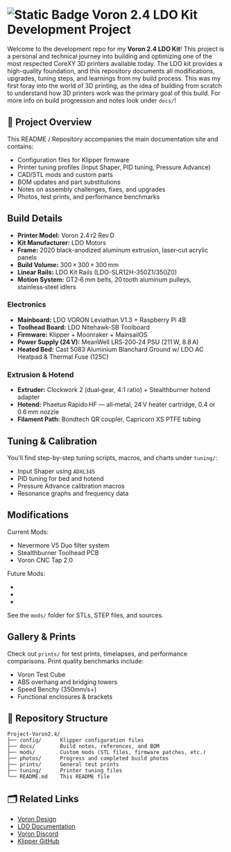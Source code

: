 # ![Static Badge](https://img.shields.io/badge/-white?style=flat-square&logo=vorondesign&logoColor=%23ED3023&logoSize=auto) Voron 2.4 LDO Kit Development Project

Welcome to the development repo for my **Voron 2.4 LDO Kit**! This project is a personal and technical journey into building and optimizing one of the most respected CoreXY 3D printers available today. The LDO kit provides a high-quality foundation, and this repository documents all modifications, upgrades, tuning steps, and learnings from my build process. This was my first foray into the world of 3D printing, as the idea of building from scratch to understand how 3D printers work was the primary goal of this build. For more info on build progression and notes look under `docs/`!

## 🔧 Project Overview

This README / Repository accompanies the main documentation site and contains:

- Configuration files for Klipper firmware
- Printer tuning profiles (Input Shaper, PID tuning, Pressure Advance)
- CAD/STL mods and custom parts
- BOM updates and part substitutions
- Notes on assembly challenges, fixes, and upgrades
- Photos, test prints, and performance benchmarks

## Build Details
- **Printer Model:** Voron 2.4 r2 Rev D  
- **Kit Manufacturer:** LDO Motors  
- **Frame:** 2020 black-anodized aluminum extrusion, laser‑cut acrylic panels  
- **Build Volume:** 300 × 300 × 300 mm  
- **Linear Rails:** LDO Kit Rails (LDO-SLR12H-350Z1/350Z0)
- **Motion System:** GT2‑6 mm belts, 20 tooth aluminum pulleys, stainless‑steel idlers
  
### Electronics

- **Mainboard:** LDO VORON Leviathan V1.3 + Raspberry Pi 4B
- **Toolhead Board:** LDO Nitehawk-SB Toolboard
- **Firmware:** Klipper + Moonraker + MainsailOS  
- **Power Supply (24 V):** MeanWell LRS‑200‑24 PSU (211 W, 8.8 A)  
- **Heated Bed:** Cast 5083 Aluminium Blanchard Ground w/ LDO AC Heatpad & Thermal Fuse (125C)

### Extrusion & Hotend

- **Extruder:** Clockwork 2 (dual‑gear, 4:1 ratio) + Stealthburner hotend adapter  
- **Hotend:** Phaetus Rapido HF — all‑metal, 24 V heater cartridge, 0.4 or 0.6 mm nozzle  
- **Filament Path:** Bondtech QR coupler, Capricorn XS PTFE tubing  

## Tuning & Calibration

You'll find step-by-step tuning scripts, macros, and charts under `tuning/`:

- Input Shaper using `ADXL345`
- PID tuning for bed and hotend
- Pressure Advance calibration macros
- Resonance graphs and frequency data

## Modifications

Current Mods:

- Nevermore V5 Duo filter system
- Stealthburner Toolhead PCB
- Voron CNC Tap 2.0

Future Mods:

- 
- 
-

See the `mods/` folder for STLs, STEP files, and sources.

## Gallery & Prints

Check out `prints/` for test prints, timelapses, and performance comparisons. Print quality benchmarks include:

- Voron Test Cube
- ABS overhang and bridging towers
- Speed Benchy (350mm/s+)
- Functional enclosures & brackets

## 📁 Repository Structure

```text
Project-Voron2.4/
├── config/      Klipper configuration files
├── docs/        Build notes, references, and BOM
├── mods/        Custom mods (STL files, firmware patches, etc.)
├── photos/      Progress and completed build photos
├── prints/      General test prints
├── tuning/      Printer tuning files
└── README.md    This README file
```

## 🗂️ Related Links

- [Voron Design](https://vorondesign.com/)
- [LDO Documentation](https://docs.ldomotors.com/)
- [Voron Discord](https://discord.gg/voron)
- [Klipper GitHub](https://github.com/Klipper3d/klipper)
